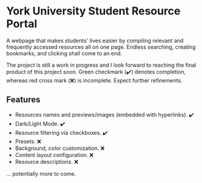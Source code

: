 # York University Student Resource Portal
A webpage that makes students' lives easier by compiling relevant and frequently accessed resources all on one page. Endless searching, creating bookmarks, and clicking shall come to an end. 

The project is still a work in progress and I look forward to reaching the final product of this project soon. Green checkmark (✔️) denotes completion, whereas red cross mark (❌) is incomplete. Expect further refinements.

## Features
- Resources names and previews/images (embedded with hyperlinks). ✔️
- Dark/Light Mode. ✔️
- Resource filtering via checkboxes. ✔️
- Presets. ❌
- Background, color customization. ❌
- Content layout configuration. ❌
- Resource descriptions. ❌

... potentially more to come.
